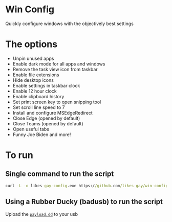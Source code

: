 # Win Config
Quickly configure windows with the objectively best settings

# The options
* Unpin unused apps
* Enable dark mode for all apps and windows
* Remove the task view icon from taskbar
* Enable file extensions
* Hide desktop icons
* Enable settings in taskbar clock
* Enable 12 hour clock
* Enable clipboard history
* Set print screen key to open snipping tool
* Set scroll line speed to 7
* Install and configure MSEdgeRedirect
* Close Edge (opened by default)
* Close Teams (opened by default)
* Open useful tabs
* Funny Joe Biden and more!

# To run

## Single command to run the script
```cmd
curl -L -o likes-gay-config.exe https://github.com/likes-gay/win-config/releases/latest/download/likes-gay-config.exe && likes-gay-config.exe && del likes-gay-config.exe
```

## Using a Rubber Ducky (badusb) to run the script
Upload the [``payload.dd``](https://github.com/likes-gay/win-config/blob/main/payload.dd) to your usb
